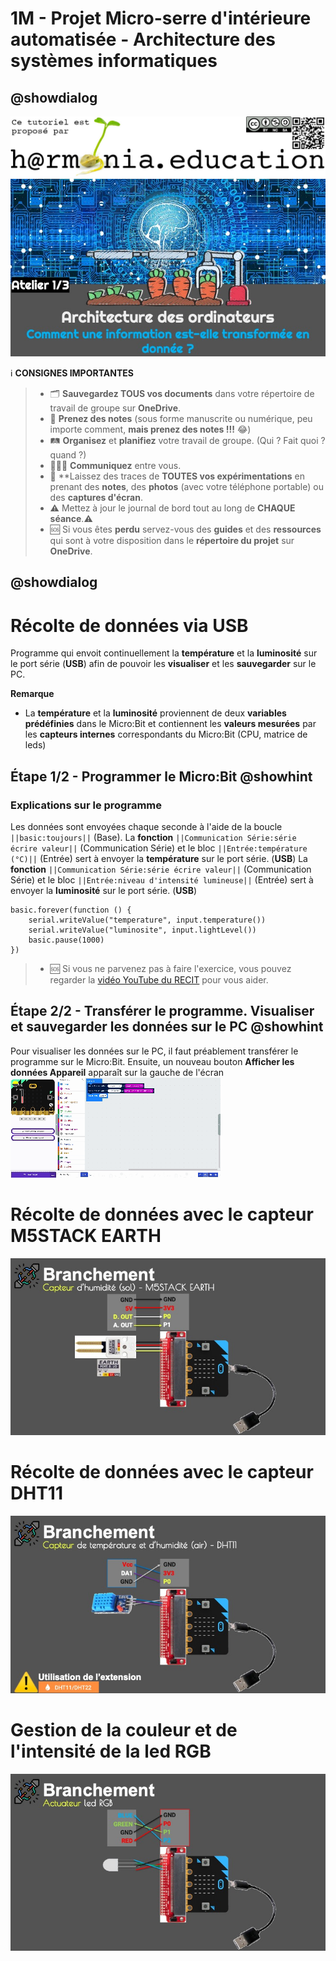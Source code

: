 # 1M - Projet Micro-serre d'intérieure automatisée - Architecture des systèmes informatiques

## @showdialog

![Logo H@rmonia](https://github.com/ph3n4t3s/1m1-archsys/blob/master/img/Harmonia_v4.jpg?raw=true)
![Atelier 1](https://github.com/ph3n4t3s/1m1-archsys/blob/master/img/Diapositive24.jpeg?raw=true)

ℹ️ **CONSIGNES IMPORTANTES**
> - 🗂️ **Sauvegardez TOUS vos documents**  dans votre répertoire de travail de groupe sur **OneDrive**.
> - 📝 **Prenez des notes** (sous forme manuscrite ou numérique, peu importe comment, **mais prenez des notes !!!** 😂)
> - 🛤️ **Organisez** et  **planifiez** votre travail de groupe. (Qui ? Fait quoi ? quand ?) 
> - 🧑‍🧑‍🧒 **Communiquez** entre vous.
> - 🧭 **Laissez des traces de **TOUTES vos expérimentations** en prenant des **notes**, des **photos** (avec votre téléphone portable) ou des **captures d'écran**.
> - ⚠️ Mettez à jour le journal de bord tout au long de **CHAQUE séance**.⚠️
> - 🆘 Si vous êtes **perdu** servez-vous des **guides** et des **ressources** qui sont à votre disposition dans le **répertoire du projet** sur **OneDrive**.

## @showdialog

# Récolte de données via USB
Programme qui envoit continuellement la **température** et la **luminosité** sur le port série (**USB**) afin de pouvoir les **visualiser** et les **sauvegarder** sur le PC.

**Remarque**
- La **température** et la **luminosité** proviennent de deux **variables prédéfinies** dans le Micro:Bit et contiennent les **valeurs mesurées** par les **capteurs internes** correspondants du Micro:Bit (CPU, matrice de leds)

## Étape 1/2 - Programmer le Micro:Bit @showhint
### Explications sur le programme
Les données sont envoyées chaque seconde à l'aide de la boucle ``||basic:toujours||`` (Base).
La **fonction** ``||Communication Série:série écrire valeur||`` (Communication Série) et le bloc ``||Entrée:température (°C)||`` (Entrée) sert à envoyer la **température** sur le port série. (**USB**) 
La **fonction** ``||Communication Série:série écrire valeur||`` (Communication Série) et le bloc ``||Entrée:niveau d'intensité lumineuse||`` (Entrée) sert à envoyer la **luminosité** sur le port série. (**USB**)

```blocks
basic.forever(function () {
    serial.writeValue("temperature", input.temperature())
    serial.writeValue("luminosite", input.lightLevel())
    basic.pause(1000)
})
```

> - 🆘 Si vous ne parvenez pas à faire l'exercice, vous pouvez regarder la [vidéo YouTube du RECIT](https://youtu.be/imzGdgKm4W0?si=EPmg_eWGlHzvkHMw) pour vous aider.

## Étape 2/2 - Transférer le programme. Visualiser et sauvegarder les données sur le PC @showhint
Pour visualiser les données sur le PC, il faut préablement transférer le programme sur le Micro:Bit.
Ensuite, un nouveau bouton **Afficher les données Appareil** apparaît sur la gauche de l'écran
![Téléchargez le programme. Visualisez et sauvegardez les données sur le PC](https://github.com/ph3n4t3s/1m1-archsys/blob/master/img/Record1.gif?raw=true) 


# Récolte de données avec le capteur M5STACK EARTH
![Branchement du capteur d'humidité (sol) - M5STACK EARTH](https://github.com/ph3n4t3s/1m1-archsys/blob/master/img/Diapositive29.jpeg?raw=true)

# Récolte de données avec le capteur DHT11
![Branchement du capteur de température et d'humidité (air) - DHT11](https://github.com/ph3n4t3s/1m1-archsys/blob/master/img/Diapositive30.jpeg?raw=true)

# Gestion de la couleur et de l'intensité de la led RGB
![Branchement de l'actuateur - Led RGB](https://github.com/ph3n4t3s/1m1-archsys/blob/master/img/Diapositive31.jpeg?raw=true)
